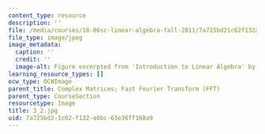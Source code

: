 ```yaml
---
content_type: resource
description: ''
file: /media/courses/18-06sc-linear-algebra-fall-2011/7a725bd21c62f132a0bc63e36ff168a9_3_2.jpg
file_type: image/jpeg
image_metadata:
  caption: ''
  credit: ''
  image-alt: Figure excerpted from 'Introduction to Linear Algebra' by G.S. Strang
learning_resource_types: []
ocw_type: OCWImage
parent_title: Complex Matrices; Fast Fourier Transform (FFT)
parent_type: CourseSection
resourcetype: Image
title: 3_2.jpg
uid: 7a725bd2-1c62-f132-a0bc-63e36ff168a9
---
```


